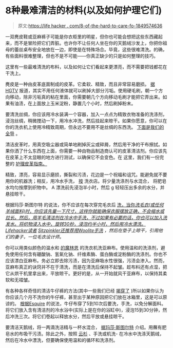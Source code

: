 # 8种最难清洁的材料(以及如何护理它们)

> 原文:[https://life hacker . com/8-of-the-hard-to-care-fo-1849574636](https://lifehacker.com/8-of-the-hardest-to-clean-materials-and-how-to-care-fo-1849574636)

一双麂皮鞋或亚麻裤子可能是你衣柜里的明星，但你也可能会想把这些东西藏起来，而不是冒险把它们弄脏。也许你不让任何人坐在你的天鹅绒沙发上，你把你祖母的蕾丝桌布安全地放在一边，即使是在特殊场合。毕竟，这些很难清洗。的确，有些面料很难整理，但也不是不可能——你真正缺少的只是如何整理的技巧。

这里有一些最难清洗的布料，以及如何让它们看起来更漂亮，而不需要把钱都花在干洗上。

麂皮是一种由皮革底面制成的皮革。它柔软、精致，而且非常容易磨损。 [据HGTV](https://www.hgtv.com/lifestyle/clean-and-organize/how-to-clean-suede) 报道，其实不用任何液体就可以刷掉大部分污垢。使用硬毛刷，朝一个方向移动，除非污垢真的粘在里面，你需要朝几个方向移动毛刷才能把它弄出来。如果有油渍，在上面放上玉米淀粉，静置几个小时，然后刷掉粉末。

要清洗丝绸，你应该用冷水装满一个容器，加入一点点为精致衣物准备的洗涤剂，浸泡丝绸，稍微搅动一下，用冷水冲洗，然后挂起来晾干。如果你愿意，你可以在你的洗衣机上使用冷精致周期，但永远不要用不是丝绸的东西洗。 [下面是我们的全导](https://lifehacker.com/how-to-wash-silk-sheets-if-you-hate-wrinkles-1849158413) 。

清洁皮革时，用真空吸尘器或简单地刷掉灰尘或碎屑，然后用干净的干布擦拭。如果你洒了什么东西在上面，你需要一种由物品制造商认可的皮革清洁剂。你应该先在皮革上不太显眼的地方进行测试，以确保它不会变色。在 这里，我们有一份完整的 [护理皮革指南。](https://lifehacker.com/how-to-take-care-of-leather-1847473438)

精致，漂亮，容易显示磨损，撕裂和污渍，花边是一个祝福和诅咒。能避免就不要用你的机器洗；相反，用冷水手洗， [按](https://www.thelaundress.com/blogs/clean-talk-blog/how-to-wash-lace#:~:text=For%20lace%2C%20we%20recommend%20hand,gently%20press%20out%20excess%20water.) 洗衣店。将少量洗涤剂与水混合， 将肥皂水均匀按摩到织物中。 A 漂洗前先浸泡半小时，然后 g 轻轻压出多余的水分，并悬挂晾干。

根据玛莎·斯图尔特 的说法，你不应该在每次穿完毛衣后 [洗，当你*洗毛衣(或任何羊绒面料)时，你应该先量一下尺寸，这样你就能确保衣服摆放正确，不会缩水或拉长。然后，用羊毛清洁剂在冷水中手洗，不过如果有必要的话，你也可以加入洗发水。将织物浸入水中，旋转30秒，浸泡约半小时，然后用冷水漂洗。Lifehacker读者*](https://www.marthastewart.com/1517325/how-wash-and-care-cashmere) *[Sitzpinkler还推荐用Woolite手洗](https://lifehacker.com/1843416314)* *，然后在垫子上晾干，引用他们的妻子，一位毛衣设计师。*

你可以用类似颜色的温水和 [的魔林恩](https://magiclinen.com/how-to-wash-linen) 的洗衣机洗亚麻布。使用温和的洗涤剂，避免使用任何含有硼酸钠、氢氧化钠、纤维素酶、蛋白酶或淀粉酶的洗涤剂。你也不应该漂白亚麻布。务必立即去除污渍，因为亚麻吸水性很强，污渍会渗入。然而，亚麻布真正的诀窍并不在于清洗，而是在清洗后保持不起皱。趁布料还有点湿，把它从烘干机里拿出来，平放晾干。更好的是，从一开始就风干亚麻布，以保持其柔软和无褶皱。

有各种各样奇怪的清洁牛仔裤的方法(其中一些我们已经 [揭穿了](https://lifehacker.com/why-you-shouldnt-freeze-your-jeans-after-all-1847635903) )所以如果你认为你应该几个月不洗你的牛仔裤，甚至出于某种原因把它们放在冰箱里，这是可以原谅的。 [根据Esquire](https://www.esquire.com/style/advice/a44472/how-to-wash-your-jeans/) 的说法，牛仔布穿了5到10次后要洗，手洗，以免分解面料。将它们放入含有清洁剂的冷水浴中(实际上是在你的浴缸中)，浸泡15到30分钟，然后冲洗三次。将它们卷起以释放水分，然后平放或悬挂晾干。

要清洁天鹅绒，将一两滴洗洁精与一杯水混合， [据玛莎·斯图尔特](https://www.marthastewart.com/7837620/how-clean-velvet-furniture#:~:text=Steam%20regularly.&text=%22Steaming%20velvet%20fabric%20is%20a,pile%20to%20release%20the%20wrinkles.) 介绍。用蘸有肥皂水的布吸干污渍。除此之外，按照 [云杉](https://www.thespruce.com/how-to-wash-velvet-bedding-5181303#:~:text=Velvet%20bedding%20should%20be%20hand,softeners%20to%20wash%20the%20bedding.) 、手洗或机洗- 在冷水中洗涤天鹅绒，然后在冷水中漂洗，但要确保使用温和的循环和洗涤剂。